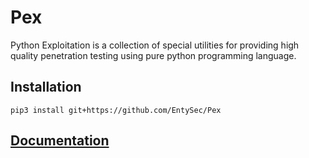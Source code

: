 # Pex

Python Exploitation is a collection of special utilities for providing high quality penetration testing using pure python programming language.

## Installation

```
pip3 install git+https://github.com/EntySec/Pex
```

## [Documentation](https://github.com/EntySec/Pex/wiki)
